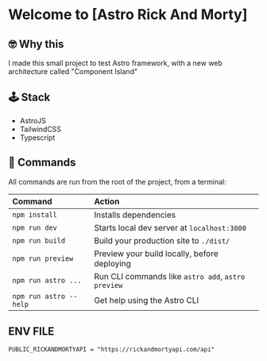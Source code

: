 # Welcome to [Astro Rick And Morty]

## 🤓 Why this

I made this small project to test Astro framework, with a new web architecture called "Component Island"

## 🕹️ Stack

- AstroJS
- TailwindCSS
- Typescript

## 🧞 Commands

All commands are run from the root of the project, from a terminal:

| Command                | Action                                             |
| :--------------------- | :------------------------------------------------- |
| `npm install`          | Installs dependencies                              |
| `npm run dev`          | Starts local dev server at `localhost:3000`        |
| `npm run build`        | Build your production site to `./dist/`            |
| `npm run preview`      | Preview your build locally, before deploying       |
| `npm run astro ...`    | Run CLI commands like `astro add`, `astro preview` |
| `npm run astro --help` | Get help using the Astro CLI                       |

## ENV FILE

```
PUBLIC_RICKANDMORTYAPI = "https://rickandmortyapi.com/api"
```
